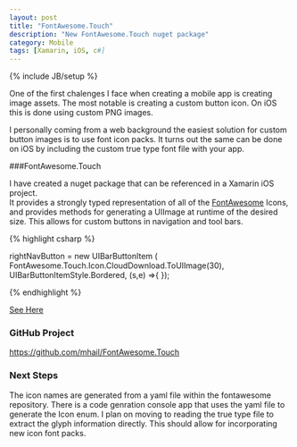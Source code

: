 ```yaml
---
layout: post
title: "FontAwesome.Touch"
description: "New FontAwesome.Touch nuget package"
category: Mobile
tags: [Xamarin, iOS, c#]
---
```

{% include JB/setup %}

One of the first chalenges I face when creating a mobile app is creating image assets.
  The most notable is creating a custom button icon.
  On iOS this is done using custom PNG images.

  I personally coming from a web background the easiest solution for custom button images is to use font icon packs.
  It turns out the same can be done on iOS by including the custom true type font file with your app.

###FontAwesome.Touch

I have created a nuget package that can be referenced in a Xamarin iOS project.  
  It provides a strongly typed representation of all of the [FontAwesome](http://fontawesome.io/icons/) Icons, and provides methods for generating a UIImage at runtime of the desired size.
  This allows for custom buttons in navigation and tool bars.

{% highlight csharp %}

rightNavButton = new UIBarButtonItem (
  FontAwesome.Touch.Icon.CloudDownload.ToUIImage(30),
  UIBarButtonItemStyle.Bordered, (s,e) =>{
});

{% endhighlight %}

[See Here](https://raw.githubusercontent.com/mhail/FontAwesome.Touch/master/Art/sample-app.png)

### GitHub Project

https://github.com/mhail/FontAwesome.Touch

### Next Steps

The icon names are generated from a yaml file within the fontawesome repository.
  There is a code genration console app that uses the yaml file to generate the Icon enum.
  I plan on moving to reading the true type file to extract the glyph information directly.
  This should allow for incorporating new icon font packs.
